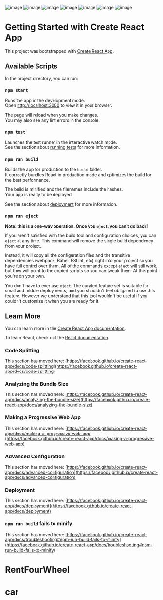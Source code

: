 ![image](https://github.com/dubeysuraj864/RentFourWheel/assets/89973249/6ec531da-3bac-4582-a5b4-f1117d8e8370)
![image](https://github.com/dubeysuraj864/RentFourWheel/assets/89973249/71ba0a62-9409-418e-84b8-84820e2f5035)
![image](https://github.com/dubeysuraj864/RentFourWheel/assets/89973249/3018c080-995e-41d0-9189-eb2595fafbb9)
![image](https://github.com/dubeysuraj864/RentFourWheel/assets/89973249/2fa6b4c5-fddf-4581-ad6f-7ed22e24e3ec)
![image](https://github.com/dubeysuraj864/RentFourWheel/assets/89973249/e8813ab6-d66f-46ca-b646-9795bc3be8d4)
![image](https://github.com/dubeysuraj864/RentFourWheel/assets/89973249/8b9e4895-637a-47ee-b7c0-bad141f7c474)
![image](https://github.com/dubeysuraj864/RentFourWheel/assets/89973249/1174e8fa-bca0-4377-9432-7c93a5231118)








# Getting Started with Create React App

This project was bootstrapped with [Create React App](https://github.com/facebook/create-react-app).

## Available Scripts

In the project directory, you can run:

### `npm start`

Runs the app in the development mode.\
Open [http://localhost:3000](http://localhost:3000) to view it in your browser.

The page will reload when you make changes.\
You may also see any lint errors in the console.

### `npm test`

Launches the test runner in the interactive watch mode.\
See the section about [running tests](https://facebook.github.io/create-react-app/docs/running-tests) for more information.

### `npm run build`

Builds the app for production to the `build` folder.\
It correctly bundles React in production mode and optimizes the build for the best performance.

The build is minified and the filenames include the hashes.\
Your app is ready to be deployed!

See the section about [deployment](https://facebook.github.io/create-react-app/docs/deployment) for more information.

### `npm run eject`

**Note: this is a one-way operation. Once you `eject`, you can't go back!**

If you aren't satisfied with the build tool and configuration choices, you can `eject` at any time. This command will remove the single build dependency from your project.

Instead, it will copy all the configuration files and the transitive dependencies (webpack, Babel, ESLint, etc) right into your project so you have full control over them. All of the commands except `eject` will still work, but they will point to the copied scripts so you can tweak them. At this point you're on your own.

You don't have to ever use `eject`. The curated feature set is suitable for small and middle deployments, and you shouldn't feel obligated to use this feature. However we understand that this tool wouldn't be useful if you couldn't customize it when you are ready for it.

## Learn More

You can learn more in the [Create React App documentation](https://facebook.github.io/create-react-app/docs/getting-started).

To learn React, check out the [React documentation](https://reactjs.org/).

### Code Splitting

This section has moved here: [https://facebook.github.io/create-react-app/docs/code-splitting](https://facebook.github.io/create-react-app/docs/code-splitting)

### Analyzing the Bundle Size

This section has moved here: [https://facebook.github.io/create-react-app/docs/analyzing-the-bundle-size](https://facebook.github.io/create-react-app/docs/analyzing-the-bundle-size)

### Making a Progressive Web App

This section has moved here: [https://facebook.github.io/create-react-app/docs/making-a-progressive-web-app](https://facebook.github.io/create-react-app/docs/making-a-progressive-web-app)

### Advanced Configuration

This section has moved here: [https://facebook.github.io/create-react-app/docs/advanced-configuration](https://facebook.github.io/create-react-app/docs/advanced-configuration)

### Deployment

This section has moved here: [https://facebook.github.io/create-react-app/docs/deployment](https://facebook.github.io/create-react-app/docs/deployment)

### `npm run build` fails to minify

This section has moved here: [https://facebook.github.io/create-react-app/docs/troubleshooting#npm-run-build-fails-to-minify](https://facebook.github.io/create-react-app/docs/troubleshooting#npm-run-build-fails-to-minify)
# RentFourWheel
# car
